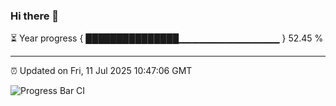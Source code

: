 ### Hi there 👋

⏳ Year progress { ███████████████▁▁▁▁▁▁▁▁▁▁▁▁▁▁▁ } 52.45 %

---

⏰ Updated on Fri, 11 Jul 2025 10:47:06 GMT

![Progress Bar CI](https://github.com/IshwaranRudhara/GIT-ACTION/workflows/Progress%20Bar%20CI/badge.svg)
